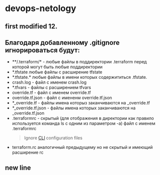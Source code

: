 # devops-netology
## first modified 12.

## Благодаря добавленному .gitignore игнорироваться будут:
* \*\*\/.terraform\/\* - любые файлы в поддиректории .terraform перед которой могут быть любые поддиректории
* \*.tfstate любые файлы с расширение tfstate
* \*.tfstate.\* любые файлы в имени которых содержититься .tfstate.
* crash.log - файл с именем crash.log
* *.tfvars - файлы с расширением tfvars
* override.tf - файл с именем override.tf
* override.tf.json - файл с имененм override.tf.json
* \*\_override.tf - файлы имена которыз заканчиваются на \_override.tf
* \*\_override.tf.json - файлы имена которых заканчиваются на \_override.tf.json
* .terraformrc - скрытый (для отображения в директории как правило используется команда ls с одним из параметром -a) файл с именем .terraformrc 
  >Ignore [CLI](https://en.wikipedia.org/wiki/Command-line_interface) configuration files
* terraform.rc аналогичный предыдущему но не скрытый и имеющий расширение rc
 
## new line
